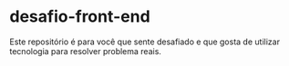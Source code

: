 # desafio-front-end
Este repositório é para você que sente desafiado e que gosta de utilizar tecnologia para resolver problema reais.
